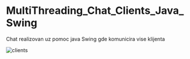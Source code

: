 # MultiThreading_Chat_Clients_Java_Swing
Chat realizovan uz pomoc  java Swing gde komunicira vise klijenta 

![clients](https://user-images.githubusercontent.com/32270127/33828492-a6358a6a-de6c-11e7-9cb8-2f59622c4b9d.png)
